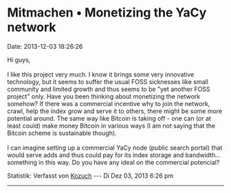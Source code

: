 Mitmachen • Monetizing the YaCy network
=======================================

Date: 2013-12-03 18:26:26

Hi guys,\
\
I like this project very much. I know it brings some very innovative
technology, but it seems to suffer the usual FOSS sicknesses like small
community and limited growth and thus seems to be \"yet another FOSS
project\" only. Have you been thinking about monetizing the network
somehow? If there was a commercial incentive why to join the network,
crawl, help the index grow and serve it to others, there might be some
more potential around. The same way like Bitcoin is taking off - one can
(or at least could) make money Bitcoin in various ways (I am not saying
that the Bitcoin scheme is sustainable though).\
\
I can imagine setting up a commercial YaCy node (public search portal)
that would serve adds and thus could pay for its index storage and
bandwidth\... something in this way. Do you have any ideal on the
commercial potencial?

Statistik: Verfasst von
[Kozuch](http://forum.yacy-websuche.de/memberlist.php?mode=viewprofile&u=9035)
--- Di Dez 03, 2013 6:26 pm

------------------------------------------------------------------------
